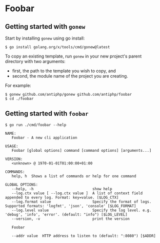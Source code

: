 # Foobar

## Getting started with `gonew`

Start by installing `gonew` using go install:

```
$ go install golang.org/x/tools/cmd/gonew@latest
```

To copy an existing template, run `gonew` in your new project's parent directory with two arguments:

- first, the path to the template you wish to copy, and
- second, the module name of the project you are creating.

For example:

```
$ gonew github.com/antiphp/gonew github.com/antiphp/foobar
$ cd ./foobar
```

## Getting started with `foobar`

```
$ go run ./cmd/foobar --help
```

```
NAME:
   Foobar - A new cli application

USAGE:
   Foobar [global options] command [command options] [arguments...]

VERSION:
   <unknown> @ 1970-01-01T01:00:00+01:00

COMMANDS:
   help, h  Shows a list of commands or help for one command

GLOBAL OPTIONS:
   --help, -h                           show help
   --log.ctx value [ --log.ctx value ]  A list of context field appended to every log. Format: key=value. [$LOG_CTX]
   --log.format value                   Specify the format of logs. Supported formats: 'logfmt', 'json', 'console' [$LOG_FORMAT]
   --log.level value                    Specify the log level. e.g. 'debug', 'info', 'error'. (default: "info") [$LOG_LEVEL]
   --version, -v                        print the version

   Foobar

   --addr value  HTTP address to listen to (default: ":8080") [$ADDR]
```

